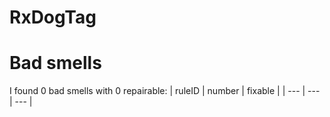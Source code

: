 # RxDogTag 
 
# Bad smells
I found 0 bad smells with 0 repairable:
| ruleID | number | fixable |
| --- | --- | --- |
